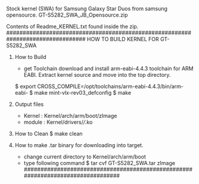 Stock kernel (SWA) for Samsung Galaxy Star Duos from samsung opensource.
GT-S5282_SWA_JB_Opensource.zip

Contents of Readme_KERNEL.txt found inside the zip.
################################################################################
HOW TO BUILD KERNEL FOR GT-S5282_SWA

1. How to Build
	- get Toolchain
	download and install arm-eabi-4.4.3 toolchain for ARM EABI.
	Extract kernel source and move into the top directory.

	$ export CROSS_COMPILE=/opt/toolchains/arm-eabi-4.4.3/bin/arm-eabi-
	$ make mint-vlx-rev03_defconfig
	$ make
	
2. Output files
	- Kernel : Kernel/arch/arm/boot/zImage
	- module : Kernel/drivers/*/*.ko
	
3. How to Clean	
    $ make clean
	
4. How to make .tar binary for downloading into target.
	- change current directory to Kernel/arch/arm/boot
	- type following command
	$ tar cvf GT-S5282_SWA.tar zImage
################################################################################